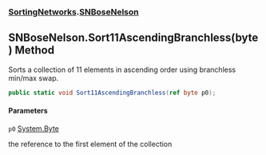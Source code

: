 ### [SortingNetworks](SortingNetworks.md 'SortingNetworks').[SNBoseNelson](SortingNetworks.SNBoseNelson.md 'SortingNetworks.SNBoseNelson')

## SNBoseNelson.Sort11AscendingBranchless(byte) Method

Sorts a collection of 11 elements in ascending order using branchless min/max swap.

```csharp
public static void Sort11AscendingBranchless(ref byte p0);
```
#### Parameters

<a name='SortingNetworks.SNBoseNelson.Sort11AscendingBranchless(byte).p0'></a>

`p0` [System.Byte](https://docs.microsoft.com/en-us/dotnet/api/System.Byte 'System.Byte')

the reference to the first element of the collection